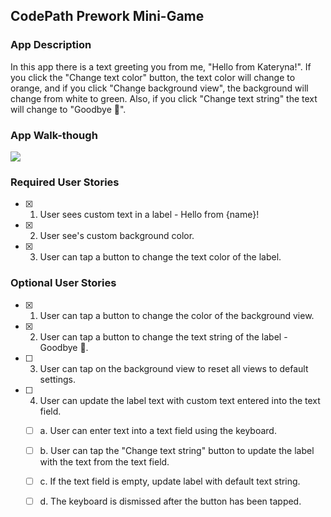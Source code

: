 ## CodePath Prework Mini-Game

### App Description
In this app there is a text greeting you from me, "Hello from Kateryna!". If you click the "Change text color" button, the text color will change to orange, and if you click "Change background view", the background will change from white to green. Also, if you click "Change text string" the text will change to "Goodbye 👋".

### App Walk-though

![](https://i.imgur.com/raTIs9O.gif)



### Required User Stories
- [x] 1. User sees custom text in a label - Hello from {name}!
- [x] 2. User see's custom background color.
- [x] 3. User can tap a button to change the text color of the label.

### Optional User Stories
- [x] 1. User can tap a button to change the color of the background view.
- [x] 2. User can tap a button to change the text string of the label - Goodbye 👋.
- [ ] 3. User can tap on the background view to reset all views to default settings.
- [ ] 4. User can update the label text with custom text entered into the text field.
   - [ ] a. User can enter text into a text field using the keyboard.
   - [ ] b. User can tap the "Change text string" button to update the label with the text from the text field.
   - [ ] c. If the text field is empty, update label with default text string.
   - [ ] d. The keyboard is dismissed after the button has been tapped.

